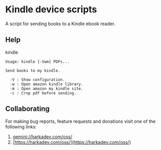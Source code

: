 # Kindle device scripts

A script for sending books to a Kindle ebook reader.

## Help

kindle

    Usage: kindle [-Vwm] PDFs...
    
    Send books to my kindle.
    
      -V : Show configuration.
      -w : Open amazon kindle library.
      -m : Open amazon my kindle site.
      -c : Crop pdf before sending.

## Collaborating

For making bug reports, feature requests and donations visit
one of the following links:

1. [gemini://harkadev.com/oss/](gemini://harkadev.com/oss/)
2. [https://harkadev.com/oss/](https://harkadev.com/oss/)
